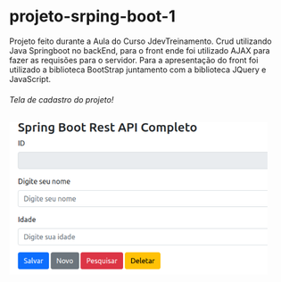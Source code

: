 # projeto-srping-boot-1
Projeto feito durante a Aula do Curso JdevTreinamento.
Crud utilizando Java Springboot no backEnd, para o front ende foi utilizado AJAX para fazer as requisões para o servidor.
Para a apresentação do front foi utilizado a biblioteca BootStrap juntamento com a biblioteca JQuery e JavaScript.


###### Tela de cadastro do projeto!
![descrição da imagem /alt](https://github.com/aldo-pereira22/projeto-srping-boot-1/blob/main/tela-1.png)
